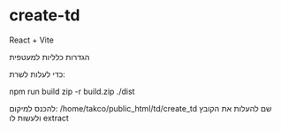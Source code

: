 # create-td
React + Vite

הגדרות כלליות למעטפית

כדי לעלות לשרת:

npm run build 
zip -r build.zip ./dist

להכנס למיקום:
/home/takco/public_html/td/create_td
שם להעלות את הקובץ ולעשות לו extract

